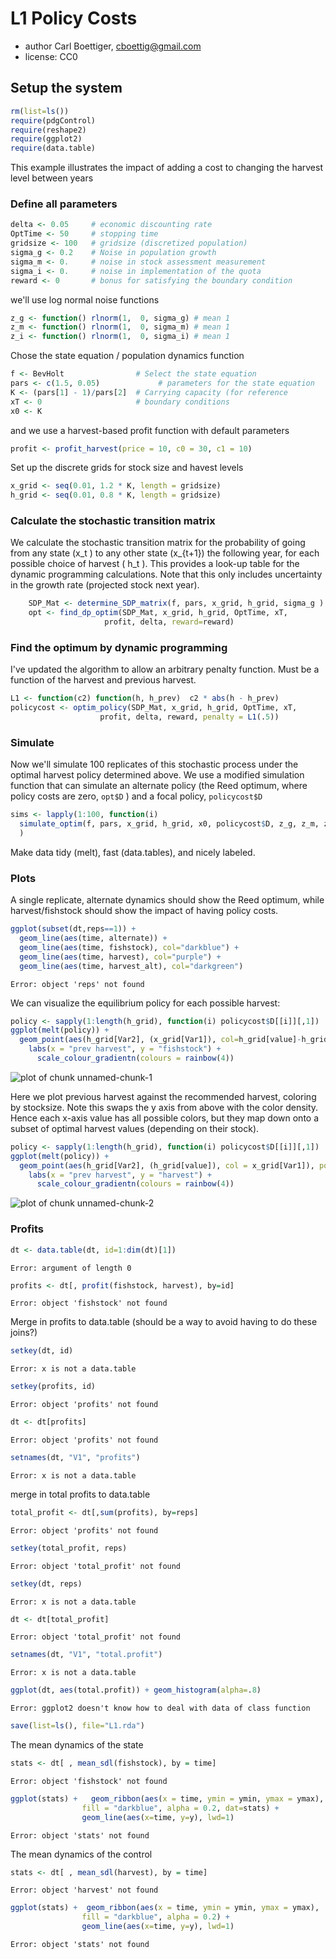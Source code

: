 




# L1 Policy Costs 
 * author Carl Boettiger, <cboettig@gmail.com>
 * license: CC0

## Setup the system



```r
rm(list=ls())   
require(pdgControl)
require(reshape2)
require(ggplot2)
require(data.table)
```



This example illustrates the impact of adding a cost to changing the harvest level between years 

### Define all parameters 


```r
delta <- 0.05     # economic discounting rate
OptTime <- 50     # stopping time
gridsize <- 100   # gridsize (discretized population)
sigma_g <- 0.2    # Noise in population growth
sigma_m <- 0.     # noise in stock assessment measurement
sigma_i <- 0.     # noise in implementation of the quota
reward <- 0       # bonus for satisfying the boundary condition
```




we'll use log normal noise functions


```r
z_g <- function() rlnorm(1,  0, sigma_g) # mean 1
z_m <- function() rlnorm(1,  0, sigma_m) # mean 1
z_i <- function() rlnorm(1,  0, sigma_i) # mean 1
```





Chose the state equation / population dynamics function


```r
f <- BevHolt                # Select the state equation
pars <- c(1.5, 0.05)             # parameters for the state equation
K <- (pars[1] - 1)/pars[2]  # Carrying capacity (for reference 
xT <- 0                     # boundary conditions
x0 <- K
```




and we use a harvest-based profit function with default parameters


```r
profit <- profit_harvest(price = 10, c0 = 30, c1 = 10)
```




Set up the discrete grids for stock size and havest levels


```r
x_grid <- seq(0.01, 1.2 * K, length = gridsize)  
h_grid <- seq(0.01, 0.8 * K, length = gridsize)  
```





### Calculate the stochastic transition matrix
We calculate the stochastic transition matrix for the probability of going from any state \(x_t \) to any other state \(x_{t+1}\) the following year, for each possible choice of harvest \( h_t \).  This provides a look-up table for the dynamic programming calculations. Note that this only includes uncertainty in the growth rate (projected stock next year). 


```r
    SDP_Mat <- determine_SDP_matrix(f, pars, x_grid, h_grid, sigma_g )
    opt <- find_dp_optim(SDP_Mat, x_grid, h_grid, OptTime, xT, 
                     profit, delta, reward=reward)
```



### Find the optimum by dynamic programming 

I've updated the algorithm to allow an arbitrary penalty function. Must be a function of the harvest and previous harvest. 


```r
L1 <- function(c2) function(h, h_prev)  c2 * abs(h - h_prev) 
policycost <- optim_policy(SDP_Mat, x_grid, h_grid, OptTime, xT, 
                    profit, delta, reward, penalty = L1(.5))
```





### Simulate 
Now we'll simulate 100 replicates of this stochastic process under the optimal harvest policy determined above.  We use a modified simulation function that can simulate an alternate policy (the Reed optimum, where policy costs are zero, `opt$D` ) and a focal policy, `policycost$D`



```r
sims <- lapply(1:100, function(i)
  simulate_optim(f, pars, x_grid, h_grid, x0, policycost$D, z_g, z_m, z_i, opt$D, profit=profit, penalty=L1(.5))
  )
```





Make data tidy (melt), fast (data.tables), and nicely labeled.



### Plots 

A single replicate, alternate dynamics should show the Reed optimum, while harvest/fishstock should show the impact of having policy costs. 


```r
ggplot(subset(dt,reps==1)) +
  geom_line(aes(time, alternate)) +
  geom_line(aes(time, fishstock), col="darkblue") +
  geom_line(aes(time, harvest), col="purple") + 
  geom_line(aes(time, harvest_alt), col="darkgreen") 
```



```
Error: object 'reps' not found
```





We can visualize the equilibrium policy for each possible harvest:



```r
policy <- sapply(1:length(h_grid), function(i) policycost$D[[i]][,1])
ggplot(melt(policy)) + 
  geom_point(aes(h_grid[Var2], (x_grid[Var1]), col=h_grid[value]-h_grid[Var2])) + 
    labs(x = "prev harvest", y = "fishstock") +
      scale_colour_gradientn(colours = rainbow(4)) 
```

![plot of chunk unnamed-chunk-1](http://farm8.staticflickr.com/7131/6849564366_df19674a25_o.png) 


Here we plot previous harvest against the recommended harvest, coloring by stocksize.  Note this swaps the y axis from above with the color density.  Hence each x-axis value has all possible colors, but they map down onto a subset of optimal harvest values (depending on their stock). 


```r
policy <- sapply(1:length(h_grid), function(i) policycost$D[[i]][,1])
ggplot(melt(policy)) + 
  geom_point(aes(h_grid[Var2], (h_grid[value]), col = x_grid[Var1]), position=position_jitter(w=.005,h=.005), alpha=.5) + 
    labs(x = "prev harvest", y = "harvest") +
      scale_colour_gradientn(colours = rainbow(4)) 
```

![plot of chunk unnamed-chunk-2](http://farm8.staticflickr.com/7264/6849564786_3ef7c9aa48_o.png) 



### Profits


```r
dt <- data.table(dt, id=1:dim(dt)[1])
```



```
Error: argument of length 0
```



```r
profits <- dt[, profit(fishstock, harvest), by=id]
```



```
Error: object 'fishstock' not found
```




Merge in profits to data.table (should be a way to avoid having to do these joins?)


```r
setkey(dt, id)
```



```
Error: x is not a data.table
```



```r
setkey(profits, id)
```



```
Error: object 'profits' not found
```



```r
dt <- dt[profits]
```



```
Error: object 'profits' not found
```



```r
setnames(dt, "V1", "profits")
```



```
Error: x is not a data.table
```




merge in total profits to data.table


```r
total_profit <- dt[,sum(profits), by=reps]
```



```
Error: object 'profits' not found
```



```r
setkey(total_profit, reps)
```



```
Error: object 'total_profit' not found
```



```r
setkey(dt, reps)
```



```
Error: x is not a data.table
```



```r
dt <- dt[total_profit]
```



```
Error: object 'total_profit' not found
```



```r
setnames(dt, "V1", "total.profit")
```



```
Error: x is not a data.table
```






```r
ggplot(dt, aes(total.profit)) + geom_histogram(alpha=.8)
```



```
Error: ggplot2 doesn't know how to deal with data of class function
```






```r
save(list=ls(), file="L1.rda")
```




The mean dynamics of the state


```r
stats <- dt[ , mean_sdl(fishstock), by = time]
```



```
Error: object 'fishstock' not found
```



```r
ggplot(stats) +   geom_ribbon(aes(x = time, ymin = ymin, ymax = ymax),
                fill = "darkblue", alpha = 0.2, dat=stats) +
                geom_line(aes(x=time, y=y), lwd=1) 
```



```
Error: object 'stats' not found
```




The mean dynamics of the control


```r
stats <- dt[ , mean_sdl(harvest), by = time]
```



```
Error: object 'harvest' not found
```



```r
ggplot(stats) +  geom_ribbon(aes(x = time, ymin = ymin, ymax = ymax),
                fill = "darkblue", alpha = 0.2) +
                geom_line(aes(x=time, y=y), lwd=1) 
```



```
Error: object 'stats' not found
```


